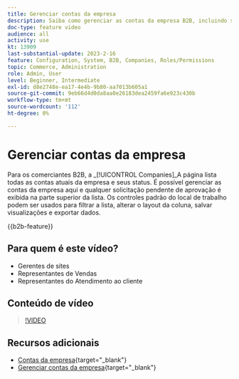 ```yaml
---
title: Gerenciar contas da empresa
description: Saiba como gerenciar as contas da empresa B2B, incluindo solicitações pendentes de aprovação.
doc-type: feature video
audience: all
activity: use
kt: 13909
last-substantial-update: 2023-2-16
feature: Configuration, System, B2B, Companies, Roles/Permissions
topic: Commerce, Administration
role: Admin, User
level: Beginner, Intermediate
exl-id: d8e2748e-ea17-4e4b-9b80-aa7013b605a1
source-git-commit: 9eb66d4d0da8aa0e26183dea2459fa6e923c430b
workflow-type: tm+mt
source-wordcount: '112'
ht-degree: 0%

---
```


# Gerenciar contas da empresa

Para os comerciantes B2B, a _[!UICONTROL Companies]_A página lista todas as contas atuais da empresa e seus status. É possível gerenciar as contas da empresa aqui e qualquer solicitação pendente de aprovação é exibida na parte superior da lista. Os controles padrão do local de trabalho podem ser usados para filtrar a lista, alterar o layout da coluna, salvar visualizações e exportar dados.

{{b2b-feature}}

## Para quem é este vídeo?

- Gerentes de sites
- Representantes de Vendas
- Representantes do Atendimento ao cliente

## Conteúdo de vídeo

>[!VIDEO](https://video.tv.adobe.com/v/344447?quality=12&learn=on)

## Recursos adicionais

- [Contas da empresa](https://experienceleague.adobe.com/docs/commerce-admin/b2b/companies/account-companies.html){target="_blank"}
- [Gerenciar contas da empresa](https://experienceleague.adobe.com/docs/commerce-admin/b2b/companies/account-company-manage.html){target="_blank"}
